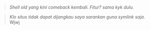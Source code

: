 > *Shell old yang kini comeback kembali. Fitur? sama kyk dulu.*

> *Klo situs tidak dapat dijangkau saya sarankan guna symlink saja.*
Wjwj
